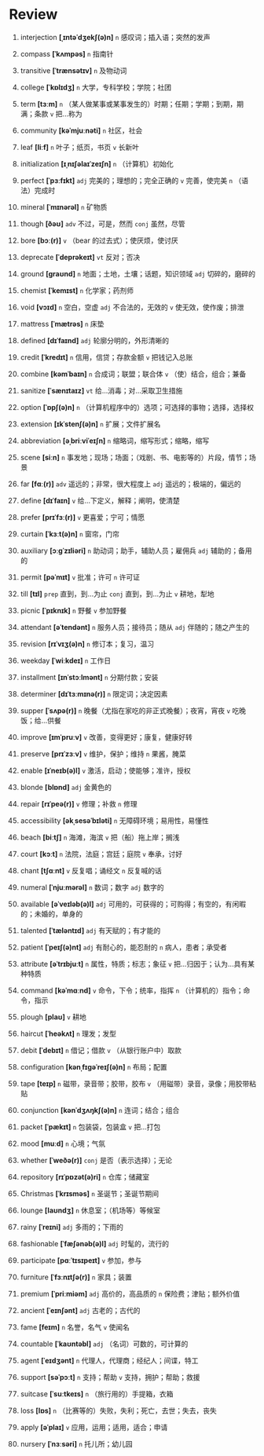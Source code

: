 # Review
1. interjection **[ˌɪntəˈdʒekʃ(ə)n]** `n` 感叹词；插入语；突然的发声

2. compass **[ˈkʌmpəs]** `n` 指南针

3. transitive **[ˈtrænsətɪv]** `n` 及物动词

4. college **[ˈkɒlɪdʒ]** `n` 大学，专科学校；学院；社团

5. term **[tɜːm]** `n` （某人做某事或某事发生的）时期；任期；学期；到期，期满；条款 `v` 把...称为

6. community **[kəˈmjuːnəti]** `n` 社区，社会

7. leaf **[liːf]** `n` 叶子；纸页，书页 `v` 长新叶

8. initialization **[ɪˌnɪʃəlaɪˈzeɪʃn]** `n` （计算机）初始化

9. perfect **[ˈpɜːfɪkt]** `adj` 完美的；理想的；完全正确的 `v` 完善，使完美 `n` （语法）完成时

10. mineral **[ˈmɪnərəl]** `n` 矿物质

11. though **[ðəʊ]** `adv` 不过，可是，然而 `conj` 虽然，尽管

12. bore **[bɔː(r)]** `v` （bear 的过去式）；使厌烦，使讨厌

13. deprecate **[ˈdeprəkeɪt]** `vt` 反对；否决

14. ground **[ɡraʊnd]** `n` 地面；土地，土壤；话题，知识领域 `adj` 切碎的，磨碎的

15. chemist **[ˈkemɪst]** `n` 化学家；药剂师

16. void **[vɔɪd]** `n` 空白，空虚 `adj` 不合法的，无效的 `v` 使无效，使作废；排泄

17. mattress **[ˈmætrəs]** `n` 床垫

18. defined **[dɪˈfaɪnd]** `adj` 轮廓分明的，外形清晰的

19. credit **[ˈkredɪt]** `n` 信用，信贷；存款金额 `v` 把钱记入总账

20. combine **[kəmˈbaɪn]** `n` 合成词；联盟；联合体 `v` （使）结合，组合；兼备

21. sanitize **[ˈsænɪtaɪz]** `vt` 给...消毒；对...采取卫生措施

22. option **[ˈɒpʃ(ə)n]** `n` （计算机程序中的）选项；可选择的事物；选择，选择权

23. extension **[ɪkˈstenʃ(ə)n]** `n` 扩展；文件扩展名

24. abbreviation **[əˌbriːviˈeɪʃn]** `n` 缩略词，缩写形式；缩略，缩写

25. scene **[siːn]** `n` 事发地；现场；场面；（戏剧、书、电影等的）片段，情节；场景

26. far **[fɑː(r)]** `adv` 遥远的；非常，很大程度上 `adj` 遥远的；极端的，偏远的

27. define **[dɪˈfaɪn]** `v` 给...下定义，解释；阐明，使清楚

28. prefer **[prɪˈfɜː(r)]** `v` 更喜爱；宁可；情愿

29. curtain **[ˈkɜːt(ə)n]** `n` 窗帘，门帘

30. auxiliary **[ɔːɡˈzɪliəri]** `n` 助动词；助手，辅助人员；雇佣兵 `adj` 辅助的；备用的

31. permit **[pəˈmɪt]** `v` 批准；许可 `n` 许可证

32. till **[tɪl]** `prep` 直到，到...为止 `conj` 直到，到...为止 `v` 耕地，犁地

33. picnic **[ˈpɪknɪk]** `n` 野餐 `v` 参加野餐

34. attendant **[əˈtendənt]** `n` 服务人员；接待员；随从 `adj` 伴随的；随之产生的

35. revision **[rɪˈvɪʒ(ə)n]** `n` 修订本；复习，温习

36. weekday **[ˈwiːkdeɪ]** `n` 工作日

37. installment **[ɪnˈstɔːlmənt]** `n` 分期付款；安装

38. determiner **[dɪˈtɜːmɪnə(r)]** `n` 限定词；决定因素

39. supper **[ˈsʌpə(r)]** `n` 晚餐（尤指在家吃的非正式晚餐）；夜宵，宵夜 `v` 吃晚饭；给...供餐

40. improve **[ɪmˈpruːv]** `v` 改善，变得更好；康复，健康好转

41. preserve **[prɪˈzɜːv]** `v` 维护，保护；维持 `n` 果酱，腌菜

42. enable **[ɪˈneɪb(ə)l]** `v` 激活，启动；使能够；准许，授权

43. blonde **[blɒnd]** `adj` 金黄色的

44. repair **[rɪˈpeə(r)]** `v` 修理；补救 `n` 修理

45. accessibility **[əkˌsesəˈbɪləti]** `n` 无障碍环境；易用性，易懂性

46. beach **[biːtʃ]** `n` 海滩，海滨 `v` 把（船）拖上岸；搁浅

47. court **[kɔːt]** `n` 法院，法庭；宫廷；庭院 `v` 奉承，讨好

48. chant **[tʃɑːnt]** `v` 反复唱；诵经文 `n` 反复喊的话

49. numeral **[ˈnjuːmərəl]** `n` 数词；数字 `adj` 数字的

50. available **[əˈveɪləb(ə)l]** `adj` 可用的，可获得的；可购得；有空的，有闲暇的；未婚的，单身的

51. talented **[ˈtæləntɪd]** `adj` 有天赋的；有才能的

52. patient **[ˈpeɪʃ(ə)nt]** `adj` 有耐心的，能忍耐的 `n` 病人，患者；承受者

53. attribute **[əˈtrɪbjuːt]** `n` 属性，特质；标志；象征 `v` 把...归因于；认为...具有某种特质

54. command **[kəˈmɑːnd]** `v` 命令，下令；统率，指挥 `n` （计算机的）指令；命令，指示

55. plough **[plaʊ]** `v` 耕地

56. haircut **[ˈheəkʌt]** `n` 理发；发型

57. debit **[ˈdebɪt]** `n` 借记；借款 `v` （从银行账户中）取款

58. configuration **[kənˌfɪɡəˈreɪʃ(ə)n]** `n` 布局；配置

59. tape **[teɪp]** `n` 磁带，录音带；胶带，胶布 `v` （用磁带）录音，录像；用胶带粘贴

60. conjunction **[kənˈdʒʌŋkʃ(ə)n]** `n` 连词；结合；组合

61. packet **[ˈpækɪt]** `n` 包装袋，包装盒 `v` 把...打包

62. mood **[muːd]** `n` 心境；气氛

63. whether **[ˈweðə(r)]** `conj` 是否（表示选择）；无论

64. repository **[rɪˈpɒzət(ə)ri]** `n` 仓库；储藏室

65. Christmas **[ˈkrɪsməs]** `n` 圣诞节；圣诞节期间

66. lounge **[laʊndʒ]** `n` 休息室；（机场等）等候室

67. rainy **[ˈreɪni]** `adj` 多雨的；下雨的

68. fashionable **[ˈfæʃənəb(ə)l]** `adj` 时髦的，流行的

69. participate **[pɑːˈtɪsɪpeɪt]** `v` 参加，参与

70. furniture **[ˈfɜːnɪtʃə(r)]** `n` 家具；装置

71. premium **[ˈpriːmiəm]** `adj` 高价的，高品质的 `n` 保险费；津贴；额外价值

72. ancient **[ˈeɪnʃənt]** `adj` 古老的；古代的

73. fame **[feɪm]** `n` 名誉，名气 `v` 使闻名

74. countable **[ˈkaʊntəbl]** `adj` （名词）可数的，可计算的

75. agent **[ˈeɪdʒənt]** `n` 代理人，代理商；经纪人；间谍，特工

76. support **[səˈpɔːt]** `n` 支持；帮助 `v` 支持，拥护；帮助；救援

77. suitcase **[ˈsuːtkeɪs]** `n` （旅行用的）手提箱，衣箱

78. loss **[lɒs]** `n` （比赛等的）失败，失利；死亡，去世；失去，丧失

79. apply **[əˈplaɪ]** `v` 应用，运用；适用，适合；申请

80. nursery **[ˈnɜːsəri]** `n` 托儿所；幼儿园

